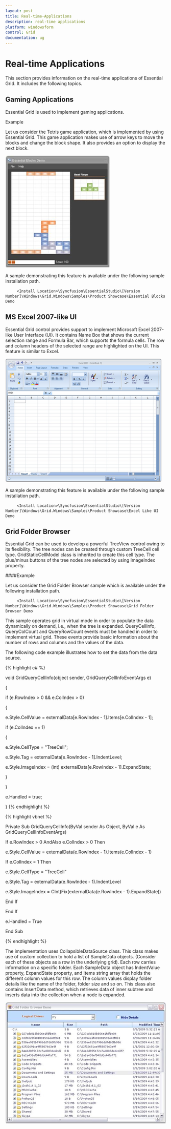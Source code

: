 ```yaml
---
layout: post
title: Real-time-Applications
description: real-time applications
platform: windowsform
control: Grid
documentation: ug
---
```


# Real-time Applications

This section provides information on the real-time applications of Essential Grid. It includes the following topics.

## Gaming Applications

Essential Grid is used to implement gaming applications.

Example

Let us consider the Tetris game application, which is implemented by using Essential Grid. This game application makes use of arrow keys to move the blocks and change the block shape. It also provides an option to display the next block.

  ![](Grid-Control_images/Grid-Control_img229.jpeg)



A sample demonstrating this feature is available under the following sample installation path.

         <Install Location>\Syncfusion\EssentialStudio\[Version Number]\Windows\Grid.Windows\Samples\Product Showcase\Essential Blocks Demo

## MS Excel 2007-like UI

Essential Grid control provides support to implement Microsoft Excel 2007-like User Interface (UI). It contains Name Box that shows the current selection range and Formula Bar, which supports the formula cells. The row and column headers of the selected range are highlighted on the UI. This feature is similar to Excel.

  ![](Grid-Control_images/Grid-Control_img230.png)





A sample demonstrating this feature is available under the following sample installation path.

         <Install Location>\Syncfusion\EssentialStudio\[Version Number]\Windows\Grid.Windows\Samples\Product Showcase\Excel Like UI Demo

## Grid Folder Browser

Essential Grid can be used to develop a powerful TreeView control owing to its flexibility. The tree nodes can be created through custom TreeCell cell type. GridStaticCellModel class is inherited to create this cell type. The plus/minus buttons of the tree nodes are selected by using ImageIndex property. 

####Example

Let us consider the Grid Folder Browser sample which is available under the following installation path.

         <Install Location>\Syncfusion\EssentialStudio\[Version Number]\Windows\Grid.Windows\Samples\Product Showcase\Grid Folder Browser Demo

This sample operates grid in virtual mode in order to populate the data dynamically on demand, i.e., when the tree is expanded. QueryCellInfo, QueryColCount and QueryRowCount events must be handled in order to implement virtual grid. These events provide basic information about the number of rows and columns and the values of the data.

The following code example illustrates how to set the data from the data source.

{% highlight c# %}



void GridQueryCellInfo(object sender, GridQueryCellInfoEventArgs e) 

{

if (e.RowIndex > 0 && e.ColIndex > 0) 

{ 

e.Style.CellValue = externalData[e.RowIndex - 1].Items[e.ColIndex - 1]; 

if (e.ColIndex == 1) 

{

e.Style.CellType = "TreeCell"; 

e.Style.Tag = externalData[e.RowIndex - 1].IndentLevel; 

e.Style.ImageIndex = (int) externalData[e.RowIndex - 1].ExpandState; 

} 

}

e.Handled = true;

}
{% endhighlight %}


 {% highlight vbnet %}



Private Sub GridQueryCellInfo(ByVal sender As Object, ByVal e As GridQueryCellInfoEventArgs)

If e.RowIndex > 0 AndAlso e.ColIndex > 0 Then

e.Style.CellValue = externalData(e.RowIndex - 1).Items(e.ColIndex - 1)

If e.ColIndex = 1 Then

e.Style.CellType = "TreeCell"

e.Style.Tag = externalData(e.RowIndex - 1).IndentLevel

e.Style.ImageIndex = CInt(Fix(externalData(e.RowIndex - 1).ExpandState))

End If

End If

e.Handled = True

End Sub

{% endhighlight %}

The implementation uses CollapsibleDataSource class. This class makes use of custom collection to hold a list of SampleData objects. (Consider each of these objects as a row in the underlying grid). Each row carries information on a specific folder. Each SampleData object has IndentValue property, ExpandState property, and Items string array that holds the different column values for this row. The column values display folder details like the name of the folder, folder size and so on. This class also contains InsertData method, which retrieves data of inner subtree and inserts data into the collection when a node is expanded.

   ![](Grid-Control_images/Grid-Control_img231.jpeg)


